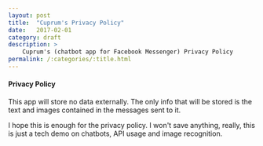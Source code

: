 ```yaml
---
layout: post
title:  "Cuprum's Privacy Policy"
date:   2017-02-01
category: draft
description: >
    Cuprum's (chatbot app for Facebook Messenger) Privacy Policy
permalink: /:categories/:title.html
---
```


#### Privacy Policy

This app will store no data externally. The only info that will be stored is the text and images contained in the messages sent to it.

I hope this is enough for the privacy policy. I won't save anything, really, this is just a tech demo on chatbots, API usage and image recognition.
